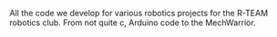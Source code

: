 All the code we develop for various robotics projects for the R-TEAM robotics club.  From not quite c, Arduino code to the MechWarrior.